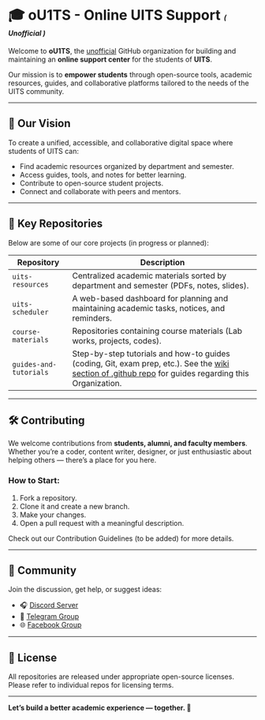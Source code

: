 # 🎓 oU1TS - Online UITS Support <span style="font-size: 0.5em;">*( Unofficial )*</span>

Welcome to **oU1TS**, the <u>unofficial</u> GitHub organization for building and maintaining an **online support center** for the students of **UITS**.

Our mission is to **empower students** through open-source tools, academic resources, guides, and collaborative platforms tailored to the needs of the UITS community.

---

## 🌟 Our Vision

To create a unified, accessible, and collaborative digital space where students of UITS can:

- Find academic resources organized by department and semester.
- Access guides, tools, and notes for better learning.
- Contribute to open-source student projects.
- Connect and collaborate with peers and mentors.

---

## 🧩 Key Repositories

Below are some of our core projects (in progress or planned):

| Repository | Description |
|------------|-------------|
| `uits-resources` | Centralized academic materials sorted by department and semester (PDFs, notes, slides). |
| `uits-scheduler` | A web-based dashboard for planning and maintaining academic tasks, notices, and reminders. |
| `course-materials` | Repositories containing course materials (Lab works, projects, codes). |
| `guides-and-tutorials` | Step-by-step tutorials and how-to guides (coding, Git, exam prep, etc.). See the [wiki section of .github repo](https://github.com/oU1TS/.github/wiki) for guides regarding this Organization. |

---

## 🛠️ Contributing

We welcome contributions from **students, alumni, and faculty members**. Whether you’re a coder, content writer, designer, or just enthusiastic about helping others — there’s a place for you here.

### How to Start:
1. Fork a repository.
2. Clone it and create a new branch.
3. Make your changes.
4. Open a pull request with a meaningful description.

Check out our Contribution Guidelines (to be added) for more details.
<!-- Check out our [Contribution Guidelines](https://github.com/oU1TS/.github/blob/main/CONTRIBUTING.md) for more details. -->

---

## 🤝 Community

Join the discussion, get help, or suggest ideas:

<!-- - 📢 [Discussions](https://github.com/oU1TS/discussions)
- 📬 [Issues](https://github.com/oU1TS/issues) -->
- 🎧 [Discord Server](https://discord.gg/weetUpfS5X) 
- 💬 [Telegram Group](https://t.me/s/oUITS_ORnU)
- 🌐 [Facebook Group](https://facebook.com/groups/1074592960836263/)

<!-- ---

## 📌 About UITS

The **University of Information Technology & Sciences (UITS)** is dedicated to producing skilled professionals in the fields of computing, business, and engineering. This initiative is run **by students, for students** to promote academic success and community growth. 
-->
---

## 📄 License

All repositories are released under appropriate open-source licenses. Please refer to individual repos for licensing terms.

---

**Let’s build a better academic experience — together. 💙**

